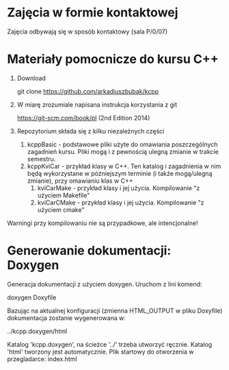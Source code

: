 # Zajęcia w formie kontaktowej

Zajęcia odbywają się w sposób kontaktowy (sala P/0/07)


# Materiały pomocnicze do kursu C++

1. Download

   git clone https://github.com/arkadiuszbubak/kcpp

2. W miarę zrozumiale napisana instrukcja korzystania z git

   https://git-scm.com/book/pl  (2nd Edition 2014)

3. Repozytorium składa się z kilku niezależnych części

	1. kcppBasic  - podstawowe pliki użyte do omawiania poszczególnych zagadnień kursu. Pliki mogą i z pewnością ulegną zmianie w trakcie semestru.
	2. kcppKviCar - przykład klasy w C++. Ten katalog i zagadnienia w nim będą wykorzystane w późniejszym terminie (i także mogą/ulegną zmianie), przy omawianiu klas w C++
		1. kviCarMake  - przykład klasy i jej użycia. Kompilowanie "z użyciem Makefile"
		2. kviCarCMake - przykład klasy i jej użycia. Kompilowanie "z użyciem cmake"

  Warningi przy kompilowaniu nie są przypadkowe, ale intencjonalne!
  
# Generowanie dokumentacji: Doxygen

  Generacja dokumentacji z użyciem doxygen. Uruchom z lini komend:
  
  doxygen Doxyfile

  Bazując na aktualnej konfiguracji (zmienna HTML_OUTPUT w pliku Doxyfile) dokumentacja zostanie wygenerowana w:
  
  ../kcpp.doxygen/html
  
  Katalog 'kcpp.doxygen', na ścieżce '../' trzeba utworzyć ręcznie. Katalog 'html' tworzony jest automatycznie. Plik startowy do otworzenia w przegladarce: index.html
